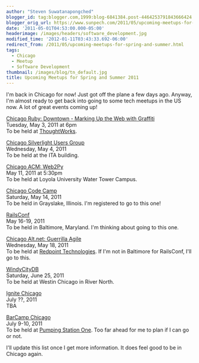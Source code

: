 ```yaml
---
author: "Steven Suwatanapongched"
blogger_id: tag:blogger.com,1999:blog-6841384.post-4464253791843666424
blogger_orig_url: https://www.sunpech.com/2011/05/upcoming-meetups-for-spring-and-summer.html
date: '2011-05-01T04:53:00.000-05:00'
headerimage: /images/headers/software_development.jpg
modified_time: '2012-01-11T03:43:33.692-06:00'
redirect_from: /2011/05/upcoming-meetups-for-spring-and-summer.html
tags:
  - Chicago
  - Meetup
  - Software Development
thumbnail: /images/blog/tn_default.jpg
title: Upcoming Meetups for Spring and Summer 2011
---
```


I'm back in Chicago for now! Just got off the plane a few days ago. Anyway, I'm almost ready to get back into going to some tech meetups in the US now. A lot of great events coming up!

[Chicago Ruby: Downtown - Marking Up the Web with Graffiti](https://www.meetup.com/ChicagoRuby/events/15462489/)\
Tuesday, May 3, 2011 at 6pm\
To be held at [ThoughtWorks](https://www.thoughtworks.com/).

[Chicago Silverlight Users Group](https://chicagosilverlight.eventbrite.com/)\
Wednesday, May 4, 2011\
To be held at the ITA building.

[Chicago ACM: Web2Py](https://www.chicagoacm.org/)\
May 11, 2011 at 5:30pm\
To be held at Loyola University Water Tower Campus.

[Chicago Code Camp](https://chicagocodecamp.com/)\
Saturday, May 14, 2011\
To be held in Grayslake, Illinois. I'm registered to go to this one!

[RailsConf](https://en.oreilly.com/rails2011)\
May 16-19, 2011\
To be held in Baltimore, Maryland. I'm thinking about going to this one.


[Chicago Alt.net: Guerrilla Agile](https://chicagoalt.net/event/may-2011-meeting-guerrilla-agile)\
Wednesday, May 18, 2011\
To be held at [Redpoint Technologies](https://www.redpointtech.com/). If I'm not in Baltimore for RailsConf, I'll go to this.

[WindyCityDB](https://windycitydb.org/)\
Saturday, June 25, 2011\
To be held at Westin Chicago in River North.

[Ignite Chicago](https://www.ignitechi.org/)\
July ??, 2011\
TBA

[BarCamp Chicago](https://barcampchicago.org/)\
July 9-10, 2011\
To be held at [Pumping Station One](https://pumpingstationone.org/). Too far ahead for me to plan if I can go or not.

I'll update this list once I get more information. It does feel good to be in Chicago again.